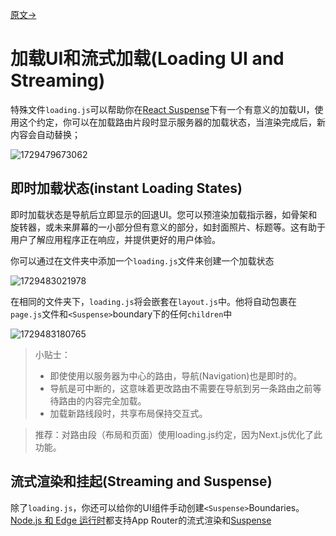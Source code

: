 [原文->](https://nextjs.org/docs/app/building-your-application/routing/loading-ui-and-streaming)

# 加载UI和流式加载(Loading UI and Streaming)

特殊文件`loading.js`可以帮助你在[React Suspense](https://react.dev/reference/react/Suspense)下有一个有意义的加载UI，使用这个约定，你可以在加载路由片段时显示服务器的加载状态，当渲染完成后，新内容会自动替换；

![1729479673062](images/4_Loading_UI_and_Streaming/1729479673062.png)

## 即时加载状态(instant Loading States)

即时加载状态是导航后立即显示的回退UI。您可以预渲染加载指示器，如骨架和旋转器，或未来屏幕的一小部分但有意义的部分，如封面照片、标题等。这有助于用户了解应用程序正在响应，并提供更好的用户体验。

你可以通过在文件夹中添加一个`loading.js`文件来创建一个加载状态

![1729483021978](images/4_Loading_UI_and_Streaming/1729483021978.png)

在相同的文件夹下，`loading.js`将会嵌套在`layout.js`中。他将自动包裹在`page.js`文件和`<Suspense>`boundary下的任何`children`中

![1729483180765](images/4_Loading_UI_and_Streaming/1729483180765.png)

> 小贴士：
>
> - 即使使用以服务器为中心的路由，导航(Navigation)也是即时的。
> - 导航是可中断的，这意味着更改路由不需要在导航到另一条路由之前等待路由的内容完全加载。
> - 加载新路线段时，共享布局保持交互式。

> 推荐：对路由段（布局和页面）使用loading.js约定，因为Next.js优化了此功能。

## 流式渲染和挂起(Streaming and Suspense)

除了`loading.js`，你还可以给你的UI组件手动创建`<Suspense>`Boundaries。[Node.js 和 Edge 运行时](../2_Rending(渲染)/4_edge_and_nodejs_runtimes.md)都支持App Router的流式渲染和[Suspense](https://react.dev/reference/react/Suspense)
